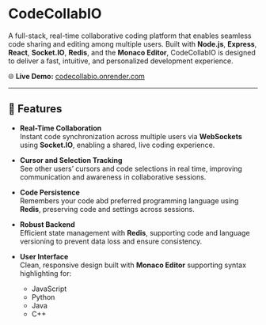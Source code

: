 # CodeCollabIO

A full-stack, real-time collaborative coding platform that enables seamless code sharing and editing among multiple users. Built with **Node.js**, **Express**, **React**, **Socket.IO**, **Redis**, and the **Monaco Editor**, CodeCollabIO is designed to deliver a fast, intuitive, and personalized development experience.

🌐 **Live Demo:** [codecollabio.onrender.com](https://codecollabio.onrender.com)

---

## 🚀 Features

- **Real-Time Collaboration**  
  Instant code synchronization across multiple users via **WebSockets** using **Socket.IO**, enabling a shared, live coding experience.

- **Cursor and Selection Tracking**  
  See other users’ cursors and code selections in real time, improving communication and awareness in collaborative sessions.

- **Code Persistence**  
  Remembers your code abd preferred programming language using **Redis**, preserving code and settings across sessions.

- **Robust Backend**  
  Efficient state management with **Redis**, supporting code and language versioning to prevent data loss and ensure consistency.

- **User Interface**  
  Clean, responsive design built with **Monaco Editor** supporting syntax highlighting for:
  - JavaScript  
  - Python  
  - Java  
  - C++
